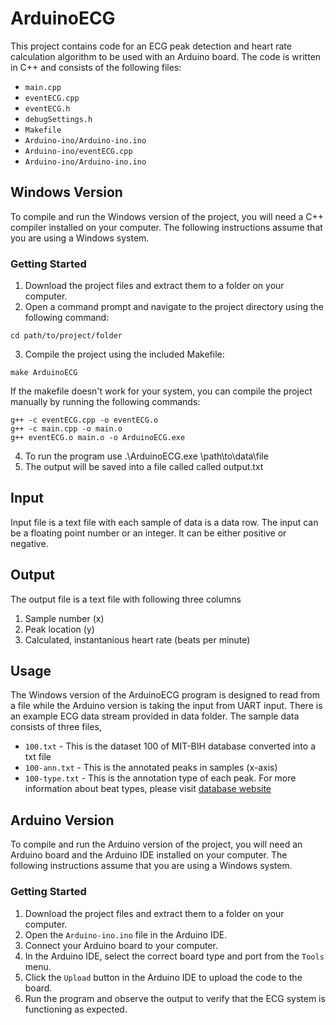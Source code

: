 # ArduinoECG

This project contains code for an ECG peak detection and heart rate calculation algorithm to be used with an Arduino board. The code is written in C++ and consists of the following files:

- `main.cpp`
- `eventECG.cpp`
- `eventECG.h`
- `debugSettings.h`
- `Makefile`
- `Arduino-ino/Arduino-ino.ino`
- `Arduino-ino/eventECG.cpp`
- `Arduino-ino/Arduino-ino.ino`
## Windows Version

To compile and run the Windows version of the project, you will need a C++ compiler installed on your computer. The following instructions assume that you are using a Windows system.

### Getting Started

1. Download the project files and extract them to a folder on your computer.
2. Open a command prompt and navigate to the project directory using the following command:

```
cd path/to/project/folder
```

3. Compile the project using the included Makefile:

```
make ArduinoECG
```

If the makefile doesn't work for your system, you can compile the project manually by running the following commands:

```
g++ -c eventECG.cpp -o eventECG.o
g++ -c main.cpp -o main.o
g++ eventECG.o main.o -o ArduinoECG.exe
```

4. To run the program use .\ArduinoECG.exe \path\to\data\file
5. The output will be saved into a file called called output.txt

## Input

Input file is a text file with each sample of data is a data row. The input can be a floating point number or an integer. It can be either positive or negative.

## Output

The output file is a text file with following three columns
1. Sample number (x)
2. Peak location (y)
3. Calculated, instantanious heart rate (beats per minute)

## Usage

The Windows version of the ArduinoECG program is designed to read from a file while the Arduino version is taking the input from UART input. There is an example ECG data stream provided in data folder.
The sample data consists of three files,
- `100.txt` - This is the dataset 100 of MIT-BIH database converted into a txt file
- `100-ann.txt` - This is the annotated peaks in samples (x-axis)
- `100-type.txt` - This is the annotation type of each peak. For more information about beat types, please visit [database website](https://archive.physionet.org/physiobank/database/html/mitdbdir/mitdbdir.htm)

## Arduino Version

To compile and run the Arduino version of the project, you will need an Arduino board and the Arduino IDE installed on your computer. The following instructions assume that you are using a Windows system.

### Getting Started

1. Download the project files and extract them to a folder on your computer.
2. Open the `Arduino-ino.ino` file in the Arduino IDE.
3. Connect your Arduino board to your computer.
4. In the Arduino IDE, select the correct board type and port from the `Tools` menu.
5. Click the `Upload` button in the Arduino IDE to upload the code to the board.
6. Run the program and observe the output to verify that the ECG system is functioning as expected.



